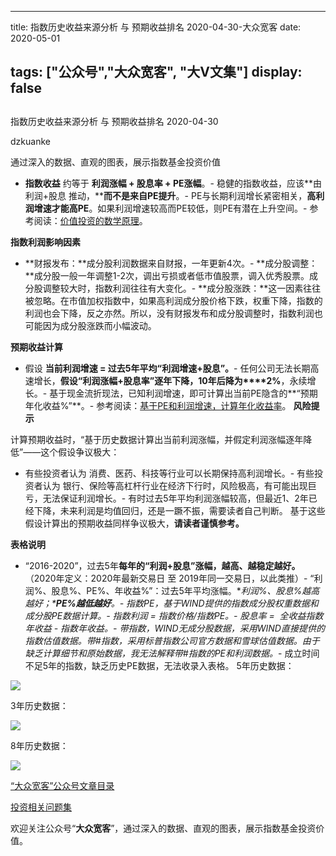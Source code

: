 
---
title:  指数历史收益来源分析 与 预期收益排名 2020-04-30-大众宽客
date: 2020-05-01

tags: ["公众号","大众宽客", "大V文集"]
display: false
---


## 



指数历史收益来源分析 与 预期收益排名 2020-04-30




dzkuanke




通过深入的数据、直观的图表，展示指数基金投资价值

- **指数收益**&nbsp;约等于&nbsp;**利润涨幅 + 股息率 + PE涨幅**。- 稳健的指数收益，应该**由 利润+股息 推动，****而不是来自PE提升**。- PE与长期利润增长紧密相关，**高利润增速才能高PE**。如果利润增速较高而PE较低，则PE有潜在上升空间。- 参考阅读：[价值投资的数学原理](http://mp.weixin.qq.com/s?__biz=MzAwMTc1MDcwNw==&amp;mid=2648274451&amp;idx=1&amp;sn=44d9d6c443edc171b0419702811c7696&amp;chksm=82f935cfb58ebcd9572df46d809cb474f96a4e18a6b74b4ab060bdc701f3dee9934d7eb96ca5&amp;scene=21#wechat_redirect)。


**指数利润影响因素**
- **财报发布：**成分股利润数据来自财报，一年更新4次。- **成分股调整：**成分股一般一年调整1-2次，调出亏损或者低市值股票，调入优秀股票。成分股调整较大时，指数利润往往有大变化。- **成分股涨跌：**这一因素往往被忽略。在市值加权指数中，如果高利润成分股价格下跌，权重下降，指数的利润也会下降，反之亦然。所以，没有财报发布和成分股调整时，指数利润也可能因为成分股涨跌而小幅波动。


**预期收益计算**
- 假设&nbsp;**当前利润增速 = 过去5年平均“利润增速+股息”。**- 任何公司无法长期高速增长，**假设“利润涨幅+股息率”逐年下降，10年后降为****2%**，永续增长。- 基于现金流折现法，已知利润增速，即可计算出当前PE隐含的**“预期年化收益%”**。- 参考阅读：[基于PE和利润增速，计算年化收益率](http://mp.weixin.qq.com/s?__biz=MzAwMTc1MDcwNw==&amp;mid=2648274113&amp;idx=1&amp;sn=5828b4b8cbae45f9fda1e9a5cb1c1354&amp;chksm=82f9371db58ebe0b31d6359bde7b56fac4cc7d0f95d0049ad2320fa9dcf5d5e858356ffd1539&amp;scene=21#wechat_redirect)。
**风险提示**

计算预期收益时，“基于历史数据计算出当前利润涨幅，并假定利润涨幅逐年降低”——这个假设争议极大：
- 有些投资者认为 消费、医药、科技等行业可以长期保持高利润增长。- 有些投资者认为 银行、保险等高杠杆行业在经济下行时，风险极高，有可能出现巨亏，无法保证利润增长。- 有时过去5年平均利润涨幅较高，但最近1、2年已经下降，未来利润是均值回归，还是一蹶不振，需要读者自己判断。
基于这些假设计算出的预期收益同样争议极大，**请读者谨慎参考。**



**表格说明**
- <h-char unicode="201c">“</h-char>2016-2020<h-char unicode="201d">”</h-char><h-char unicode="ff0c">，</h-char>过去5年**每年的“利润+股息”涨幅，越高、越稳定越好。**<h-char unicode="3002">（2020年定义：2020年最新交易日 至 2019年同一交易日，以此类推）</h-char>- “利润%<h-char unicode="3001">、股息%、</h-char>PE%<h-char unicode="3001">、</h-char>年收益%”<h-char unicode="ff1a">：过去</h-char>5年平均涨幅。**利润%、股息%越高越好；****PE%越低越好**。- 指数PE，基于WIND提供的指数成分股权重数据和成分股PE数据计算。- 指数利润 = 指数价格/指数PE。- 股息率 =&nbsp; 全收益指数年收益 - 指数年收益。- 带*指数，WIND无成分股数据，采用WIND直接提供的指数估值数据。带#指数，采用标普指数公司官方数据和雪球估值数据。由于缺乏计算细节和原始数据，**我无法解释带*#指数的PE和利润数据。**- 成立时间不足5年的指数，缺乏历史PE数据，无法收录入表格。
5年历史数据：

<img class="rich_pages js_insertlocalimg" data-ratio="1.171875" data-s="300,640" src="https://mmbiz.qpic.cn/mmbiz_png/PKw3FQPmhIh2NZJXHkNstzYXtKQg44ytoXuLeiaZLoL4LYEqVOzREicSqia7Pia3ng3iaufgMBeFibmBdYgFTpsbr7cQ/640?wx_fmt=png" data-type="png" data-w="1280" style=""/>



3年历史数据：

<img class="rich_pages js_insertlocalimg" data-ratio="1.3545611015490533" data-s="300,640" src="https://mmbiz.qpic.cn/mmbiz_png/PKw3FQPmhIh2NZJXHkNstzYXtKQg44yt8gU0aFUgEHtX9AMx9jxQFbTTMFn3NjLj21x8Pu4iaHDCD6rNSpPUD0A/640?wx_fmt=png" data-type="png" data-w="1162" style=""/>





8年历史数据：

<img class="rich_pages js_insertlocalimg" data-ratio="0.796875" data-s="300,640" src="https://mmbiz.qpic.cn/mmbiz_png/PKw3FQPmhIh2NZJXHkNstzYXtKQg44ytmAuAuiae53uoGNdHw6Sf3h4pZ4JIbEGeOXw8RIIJMib8MdickVzGJ4BgA/640?wx_fmt=png" data-type="png" data-w="1280" style=""/>



[“大众宽客”公众号文章目录](http://mp.weixin.qq.com/s?__biz=MzAwMTc1MDcwNw==&amp;mid=2648275687&amp;idx=1&amp;sn=55190e4040acea0db1360e754ff4984f&amp;chksm=82f9393bb58eb02d28601824a8a664facdad48e227481f0726f60d9683c103cc0c9808b22ba9&amp;scene=21#wechat_redirect)

[投资相关问题集]()

欢迎关注公众号“**大众宽客**”，通过深入的数据、直观的图表，展示指数基金投资价值。









